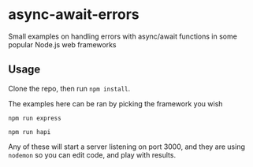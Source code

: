# async-await-errors
Small examples on handling errors with async/await functions in some popular Node.js web frameworks


## Usage

Clone the repo, then run `npm install`.

The examples here can be ran by picking the framework you wish

```
npm run express

npm run hapi
```

Any of these will start a server listening on port 3000, and they are using `nodemon` so you can edit code, and play with results.
